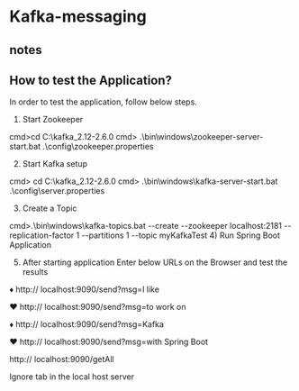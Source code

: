 # Kafka-messaging

## notes

## How to test the Application?
In order to test the application, follow below steps.

1) Start Zookeeper

cmd>cd C:\kafka_2.12-2.6.0
cmd> .\bin\windows\zookeeper-server-start.bat .\config\zookeeper.properties

2) Start Kafka setup

cmd> cd C:\kafka_2.12-2.6.0
cmd> .\bin\windows\kafka-server-start.bat .\config\server.properties

3) Create a Topic

cmd>.\bin\windows\kafka-topics.bat --create --zookeeper localhost:2181 --replication-factor 1 --partitions 1 --topic myKafkaTest
4) Run Spring Boot Application

5) After starting application Enter below URLs on the Browser and test the results

♦ http:// localhost:9090/send?msg=I like

♥ http:// localhost:9090/send?msg=to work on

♦ http:// localhost:9090/send?msg=Kafka

♥ http:// localhost:9090/send?msg=with Spring Boot

 http:// localhost:9090/getAll
 
Ignore tab in the local host server
